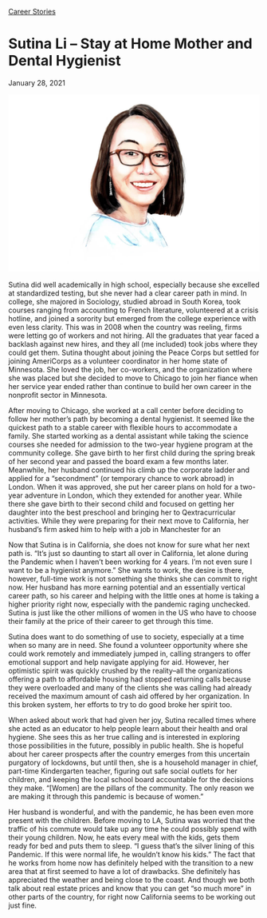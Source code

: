 [//]: # (title: Sutina Li –Stay at Home Mother and Dental Hygienist)
[//]: # (url: https://madamambition.com/dental-hygentist/)
[//]: # (filename: dental-hygentist.md)
[//]: # (main_image: /articles/images/Sutina-Li-image-01-portrait-madam-ambitionb-scaled-1.jpg)

[Career Stories](https://madamambition.com/category/career-stories/)

Sutina Li – Stay at Home Mother and Dental Hygienist
====================================================

January 28, 2021

![](/articles/images/Sutina-Li-image-01-portrait-madam-ambitionb-scaled-1.jpg "Sutina Li - image 01 portrait-madam-ambitionb-scaled")

Sutina did well academically in high school, especially because she excelled at standardized testing, but she never had a clear career path in mind. In college, she majored in Sociology, studied abroad in South Korea, took courses ranging from accounting to French literature, volunteered at a crisis hotline, and joined a sorority but emerged from the college experience with even less clarity. This was in 2008 when the country was reeling, firms were letting go of workers and not hiring. All the graduates that year faced a backlash against new hires, and they all (me included) took jobs where they could get them. Sutina thought about joining the Peace Corps but settled for joining AmeriCorps as a volunteer coordinator in her home state of Minnesota. She loved the job, her co-workers, and the organization where she was placed but she decided to move to Chicago to join her fiance when her service year ended rather than continue to build her own career in the nonprofit sector in Minnesota.

After moving to Chicago, she worked at a call center before deciding to follow her mother’s path by becoming a dental hygienist. It seemed like the quickest path to a stable career with flexible hours to accommodate a family. She started working as a dental assistant while taking the science courses she needed for admission to the two-year hygiene program at the community college. She gave birth to her first child during the spring break of her second year and passed the board exam a few months later. Meanwhile, her husband continued his climb up the corporate ladder and applied for a “secondment” (or temporary chance to work abroad) in London. When it was approved, she put her career plans on hold for a two-year adventure in London, which they extended for another year. While there she gave birth to their second child and focused on getting her daughter into the best preschool and bringing her to Qextracurricular activities. While they were preparing for their next move to California, her husband’s firm asked him to help with a job in Manchester for an

Now that Sutina is in California, she does not know for sure what her next path is. “It’s just so daunting to start all over in California, let alone during the Pandemic when I haven’t been working for 4 years. I’m not even sure I want to be a hygienist anymore.” She wants to work, the desire is there, however, full-time work is not something she thinks she can commit to right now. Her husband has more earning potential and an essentially vertical career path, so his career and helping with the little ones at home is taking a higher priority right now, especially with the pandemic raging unchecked. Sutina is just like the other millions of women in the US who have to choose their family at the price of their career to get through this time.

Sutina does want to do something of use to society, especially at a time when so many are in need. She found a volunteer opportunity where she could work remotely and immediately jumped in, calling strangers to offer emotional support and help navigate applying for aid. However, her optimistic spirit was quickly crushed by the reality–all the organizations offering a path to affordable housing had stopped returning calls because they were overloaded and many of the clients she was calling had already received the maximum amount of cash aid offered by her organization. In this broken system, her efforts to try to do good broke her spirit too.

When asked about work that had given her joy, Sutina recalled times where she acted as an educator to help people learn about their health and oral hygiene. She sees this as her true calling and is interested in exploring those possibilities in the future, possibly in public health. She is hopeful about her career prospects after the country emerges from this uncertain purgatory of lockdowns, but until then, she is a household manager in chief, part-time Kindergarten teacher, figuring out safe social outlets for her children, and keeping the local school board accountable for the decisions they make. “[Women] are the pillars of the community. The only reason we are making it through this pandemic is because of women.”

Her husband is wonderful, and with the pandemic, he has been even more present with the children. Before moving to LA, Sutina was worried that the traffic of his commute would take up any time he could possibly spend with their young children. Now, he eats every meal with the kids, gets them ready for bed and puts them to sleep. “I guess that’s the silver lining of this Pandemic. If this were normal life, he wouldn’t know his kids.” The fact that he works from home now has definitely helped with the transition to a new area that at first seemed to have a lot of drawbacks. She definitely has appreciated the weather and being close to the coast. And though we both talk about real estate prices and know that you can get “so much more” in other parts of the country, for right now California seems to be working out just fine.